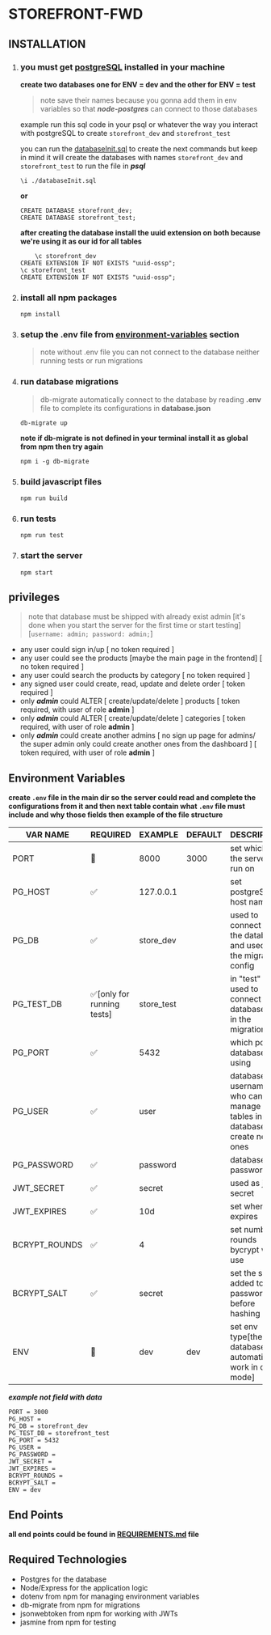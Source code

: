 # STOREFRONT-FWD

## INSTALLATION
1. ### you must get [postgreSQL](https://www.postgresql.org/download/) installed in your machine
    **create two databases one for ENV = dev and the other for ENV = test**
    > note save their names because you gonna add them in env variables so that ***node-postgres*** can connect to those databases

    example run this sql code in your psql or whatever the way you interact with postgreSQL to create ``storefront_dev`` and ``storefront_test``


    you can run the [databaseInit.sql](./databaseInit.sql) to create the next commands but keep in mind it will create the databases with names ``storefront_dev`` and ``storefront_test``
    to run the file in ***psql*** 
    ```
    \i ./databaseInit.sql
    ```
    **or**
    ```
    CREATE DATABASE storefront_dev;
    CREATE DATABASE storefront_test;
    ```
    **after creating the database install the uuid extension on both because we're using it as our id for all tables**
    ```
        \c storefront_dev
    CREATE EXTENSION IF NOT EXISTS "uuid-ossp";
    \c storefront_test
    CREATE EXTENSION IF NOT EXISTS "uuid-ossp";
    ```
2. ### install all npm packages
    ```
    npm install
    ```
3. ### setup the .env file from [environment-variables](#environment-variables) section
    >note without .env file you can not connect to the database neither running tests or run migrations
4. ### run database migrations
    > db-migrate automatically connect to the database by reading **.env** file to complete its configurations in **database.json**

    ```
    db-migrate up
    ```
    **note if db-migrate is not defined in your terminal install it as global from npm then try again**
    ```
    npm i -g db-migrate
    ```
5. ### build javascript files
    ```
    npm run build
    ```
6. ### run tests
    ```
    npm run test
    ```
7. ### start the server
    ```
    npm start
    ```
## privileges 
> note that database must be shipped with already exist admin [it's done when you start the server for the first time or start testing]
    [```
    username: admin;
    password: admin;
    ```]
- any user could sign in/up [ no token required ]
- any user could see the products [maybe the main page in the frontend] [ no token required ]
- any user could search the products by category [ no token required ]
- any signed user could create, read, update and delete order [ token required ]
- only ***admin*** could ALTER [ create/update/delete ] products [ token required, with user of role **admin** ]
- only ***admin*** could ALTER [ create/update/delete ] categories [ token required, with user of role **admin** ]
- only ***admin*** could create another admins [ no sign up page for admins/ the super admin only could create another ones from the dashboard ]  [ token required, with user of role **admin** ]

## Environment Variables
**create ``.env`` file in the main dir so the server could read and complete the configurations from it and then next table contain what ``.env`` file must include and why those fields then example of the file structure**

| VAR NAME      | REQUIRED                  | EXAMPLE    | DEFAULT | DESCRIPTION                                                          |
|---------------|---------------------------|------------|---------|----------------------------------------------------------------------|
| PORT          | 🔴                         | 8000       | 3000    | set which port the server will run on                                |
| PG_HOST       | ✅                         | 127.0.0.1  |         | set postgreSQL host name                                             |
| PG_DB         | ✅                         | store_dev  |         | used to connect with the database and used in the migrations config  |
| PG_TEST_DB    | ✅[only for running tests] | store_test |         | in "test" mode used to connect to the database and in the migrations |
| PG_PORT       | ✅                         | 5432       |         | which port database is using                                         |
| PG_USER       | ✅                         | user       |         | database username who can manage all tables in the database and create new ones        |
| PG_PASSWORD   | ✅                         | password   |         | database user password                                               |
| JWT_SECRET    | ✅                         | secret     |         | used as jwt secret                                                   |
| JWT_EXPIRES   | ✅                         | 10d        |         | set when jwt expires                                                 |
| BCRYPT_ROUNDS | ✅                         | 4          |         | set number of rounds bycrypt will use                                |
| BCRYPT_SALT   | ✅                         | secret     |         | set the salt added to the password before hashing                    |
| ENV           | 🔴                         | dev        | dev     | set env type[the database will automatically work in dev mode]       |

***example not field with data***
```
PORT = 3000
PG_HOST = 
PG_DB = storefront_dev
PG_TEST_DB = storefront_test
PG_PORT = 5432
PG_USER = 
PG_PASSWORD = 
JWT_SECRET = 
JWT_EXPIRES = 
BCRYPT_ROUNDS = 
BCRYPT_SALT = 
ENV = dev
```
## End Points
 **all end points could be found in [REQUIREMENTS.md](/REQUIREMENTS.md) file**
## Required Technologies
- Postgres for the database
- Node/Express for the application logic
- dotenv from npm for managing environment variables
- db-migrate from npm for migrations
- jsonwebtoken from npm for working with JWTs
- jasmine from npm for testing